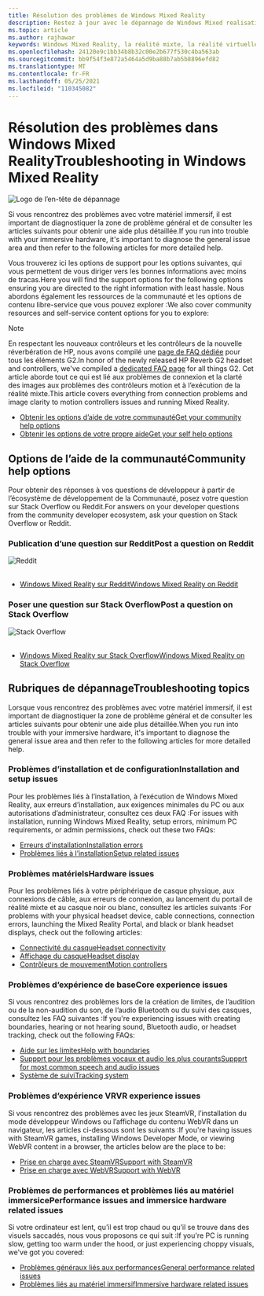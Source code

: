 ```yaml
---
title: Résolution des problèmes de Windows Mixed Reality
description: Restez à jour avec le dépannage de Windows Mixed realisation qui va au-delà de notre documentation de support technique standard.
ms.topic: article
ms.author: rajhawar
keywords: Windows Mixed Reality, la réalité mixte, la réalité virtuelle, VR, MR, dépannage, erreurs, aide, support
ms.openlocfilehash: 24120e9c1bb34b8b32c00e2b677f530c4ba563ab
ms.sourcegitcommit: bb9f54f3e872a5464a5d9ba88b7ab5b8896efd82
ms.translationtype: MT
ms.contentlocale: fr-FR
ms.lasthandoff: 05/25/2021
ms.locfileid: "110345082"
---
```

# <a name="troubleshooting-in-windows-mixed-reality"></a><span data-ttu-id="6fd89-104">Résolution des problèmes dans Windows Mixed Reality</span><span class="sxs-lookup"><span data-stu-id="6fd89-104">Troubleshooting in Windows Mixed Reality</span></span>

![Logo de l’en-tête de dépannage](images/1050px-Mixedrealityportal.png)

<span data-ttu-id="6fd89-106">Si vous rencontrez des problèmes avec votre matériel immersif, il est important de diagnostiquer la zone de problème général et de consulter les articles suivants pour obtenir une aide plus détaillée.</span><span class="sxs-lookup"><span data-stu-id="6fd89-106">If you run into trouble with your immersive hardware, it's important to diagnose the general issue area and then refer to the following articles for more detailed help.</span></span>

<span data-ttu-id="6fd89-107">Vous trouverez ici les options de support pour les options suivantes, qui vous permettent de vous diriger vers les bonnes informations avec moins de tracas.</span><span class="sxs-lookup"><span data-stu-id="6fd89-107">Here you will find the support options for the following options ensuring you are directed to the right information with least hassle.</span></span> <span data-ttu-id="6fd89-108">Nous abordons également les ressources de la communauté et les options de contenu libre-service que vous pouvez explorer :</span><span class="sxs-lookup"><span data-stu-id="6fd89-108">We also cover community resources and self-service content options for you to explore:</span></span>

>[!Note]
><span data-ttu-id="6fd89-109">En respectant les nouveaux contrôleurs et les contrôleurs de la nouvelle réverbération de HP, nous avons compilé une [page de FAQ dédiée](reverbG2-faq.yml) pour tous les éléments G2.</span><span class="sxs-lookup"><span data-stu-id="6fd89-109">In honor of the newly released HP Reverb G2 headset and controllers, we've compiled a [dedicated FAQ page](reverbG2-faq.yml) for all things G2.</span></span> <span data-ttu-id="6fd89-110">Cet article aborde tout ce qui est lié aux problèmes de connexion et la clarté des images aux problèmes des contrôleurs motion et à l’exécution de la réalité mixte.</span><span class="sxs-lookup"><span data-stu-id="6fd89-110">This article covers everything from connection problems and image clarity to motion controllers issues and running Mixed Reality.</span></span>

- [<span data-ttu-id="6fd89-111">Obtenir les options d’aide de votre communauté</span><span class="sxs-lookup"><span data-stu-id="6fd89-111">Get your community help options</span></span>](#community-help-options)
- [<span data-ttu-id="6fd89-112">Obtenir les options de votre propre aide</span><span class="sxs-lookup"><span data-stu-id="6fd89-112">Get your self help options</span></span>](#troubleshooting-topics)

## <a name="community-help-options"></a><span data-ttu-id="6fd89-113">Options de l’aide de la communauté</span><span class="sxs-lookup"><span data-stu-id="6fd89-113">Community help options</span></span>

<span data-ttu-id="6fd89-114">Pour obtenir des réponses à vos questions de développeur à partir de l’écosystème de développement de la Communauté, posez votre question sur Stack Overflow ou Reddit.</span><span class="sxs-lookup"><span data-stu-id="6fd89-114">For answers on your developer questions from the community developer ecosystem, ask your question on Stack Overflow or Reddit.</span></span>

### <a name="post-a-question-on-reddit"></a><span data-ttu-id="6fd89-115">Publication d’une question sur Reddit</span><span class="sxs-lookup"><span data-stu-id="6fd89-115">Post a question on Reddit</span></span>
<div class='icon is-large'>
    <img alt='Reddit' src='https://docs.microsoft.com/media/logos/logo_reddit.svg'>
</div><br/>

- [<span data-ttu-id="6fd89-116">Windows Mixed Reality sur Reddit</span><span class="sxs-lookup"><span data-stu-id="6fd89-116">Windows Mixed Reality on Reddit</span></span>](https://www.reddit.com/r/WindowsMR/)

### <a name="post-a-question-on-stack-overflow"></a><span data-ttu-id="6fd89-117">Poser une question sur Stack Overflow</span><span class="sxs-lookup"><span data-stu-id="6fd89-117">Post a question on Stack Overflow</span></span>
<div class='icon is-large'>
    <img alt='Stack Overflow' src='https://docs.microsoft.com/media/logos/logo_stackoverflow.svg'>
</div><br/>

- [<span data-ttu-id="6fd89-118">Windows Mixed Reality sur Stack Overflow</span><span class="sxs-lookup"><span data-stu-id="6fd89-118">Windows Mixed Reality on Stack Overflow</span></span>](https://stackoverflow.com/questions/tagged/windows-mixed-reality)

## <a name="troubleshooting-topics"></a><span data-ttu-id="6fd89-119">Rubriques de dépannage</span><span class="sxs-lookup"><span data-stu-id="6fd89-119">Troubleshooting topics</span></span>

<span data-ttu-id="6fd89-120">Lorsque vous rencontrez des problèmes avec votre matériel immersif, il est important de diagnostiquer la zone de problème général et de consulter les articles suivants pour obtenir une aide plus détaillée.</span><span class="sxs-lookup"><span data-stu-id="6fd89-120">When you run into trouble with your immersive hardware, it's important to diagnose the general issue area and then refer to the following articles for more detailed help.</span></span> 

### <a name="installation-and-setup-issues"></a><span data-ttu-id="6fd89-121">Problèmes d’installation et de configuration</span><span class="sxs-lookup"><span data-stu-id="6fd89-121">Installation and setup issues</span></span>

<span data-ttu-id="6fd89-122">Pour les problèmes liés à l’installation, à l’exécution de Windows Mixed Reality, aux erreurs d’installation, aux exigences minimales du PC ou aux autorisations d’administrateur, consultez ces deux FAQ :</span><span class="sxs-lookup"><span data-stu-id="6fd89-122">For issues with installation, running Windows Mixed Reality, setup errors, minimum PC requirements, or admin permissions, check out these two FAQs:</span></span>

- [<span data-ttu-id="6fd89-123">Erreurs d'installation</span><span class="sxs-lookup"><span data-stu-id="6fd89-123">Installation errors</span></span>](installation_errors.md)
- [<span data-ttu-id="6fd89-124">Problèmes liés à l’installation</span><span class="sxs-lookup"><span data-stu-id="6fd89-124">Setup related issues</span></span>](wmr-setup-faq.yml)

### <a name="hardware-issues"></a><span data-ttu-id="6fd89-125">Problèmes matériels</span><span class="sxs-lookup"><span data-stu-id="6fd89-125">Hardware issues</span></span>

<span data-ttu-id="6fd89-126">Pour les problèmes liés à votre périphérique de casque physique, aux connexions de câble, aux erreurs de connexion, au lancement du portail de réalité mixte et au casque noir ou blanc, consultez les articles suivants :</span><span class="sxs-lookup"><span data-stu-id="6fd89-126">For problems with your physical headset device, cable connections, connection errors, launching the Mixed Reality Portal, and black or blank headset displays, check out the following articles:</span></span>

- [<span data-ttu-id="6fd89-127">Connectivité du casque</span><span class="sxs-lookup"><span data-stu-id="6fd89-127">Headset connectivity</span></span>](headset-connectivity.md)
- [<span data-ttu-id="6fd89-128">Affichage du casque</span><span class="sxs-lookup"><span data-stu-id="6fd89-128">Headset display</span></span>](headset-display.md)
- [<span data-ttu-id="6fd89-129">Contrôleurs de mouvement</span><span class="sxs-lookup"><span data-stu-id="6fd89-129">Motion controllers</span></span>](motion-controller-problems.md)

### <a name="core-experience-issues"></a><span data-ttu-id="6fd89-130">Problèmes d’expérience de base</span><span class="sxs-lookup"><span data-stu-id="6fd89-130">Core experience issues</span></span>

<span data-ttu-id="6fd89-131">Si vous rencontrez des problèmes lors de la création de limites, de l’audition ou de la non-audition du son, de l’audio Bluetooth ou du suivi des casques, consultez les FAQ suivantes :</span><span class="sxs-lookup"><span data-stu-id="6fd89-131">If you're experiencing issues with creating boundaries, hearing or not hearing sound, Bluetooth audio, or headset tracking, check out the following FAQs:</span></span>

- [<span data-ttu-id="6fd89-132">Aide sur les limites</span><span class="sxs-lookup"><span data-stu-id="6fd89-132">Help with boundaries</span></span>](boundary-questions.md)
- [<span data-ttu-id="6fd89-133">Suppprt pour les problèmes vocaux et audio les plus courants</span><span class="sxs-lookup"><span data-stu-id="6fd89-133">Suppprt for most common speech and audio issues</span></span>](speech-and-audio.md)
- [<span data-ttu-id="6fd89-134">Système de suivi</span><span class="sxs-lookup"><span data-stu-id="6fd89-134">Tracking system</span></span>](tracking.md)

### <a name="vr-experience-issues"></a><span data-ttu-id="6fd89-135">Problèmes d’expérience VR</span><span class="sxs-lookup"><span data-stu-id="6fd89-135">VR experience issues</span></span>

<span data-ttu-id="6fd89-136">Si vous rencontrez des problèmes avec les jeux SteamVR, l’installation du mode développeur Windows ou l’affichage du contenu WebVR dans un navigateur, les articles ci-dessous sont les suivants :</span><span class="sxs-lookup"><span data-stu-id="6fd89-136">If you're having issues with SteamVR games, installing Windows Developer Mode, or viewing WebVR content in a browser, the articles below are the place to be:</span></span>

- [<span data-ttu-id="6fd89-137">Prise en charge avec SteamVR</span><span class="sxs-lookup"><span data-stu-id="6fd89-137">Support with SteamVR</span></span>](steamvr-questions.md)
- [<span data-ttu-id="6fd89-138">Prise en charge avec WebVR</span><span class="sxs-lookup"><span data-stu-id="6fd89-138">Support with WebVR</span></span>](webvr-questions.md)

### <a name="performance-issues-and-immersice-hardware-related-issues"></a><span data-ttu-id="6fd89-139">Problèmes de performances et problèmes liés au matériel immersice</span><span class="sxs-lookup"><span data-stu-id="6fd89-139">Performance issues and immersice hardware related issues</span></span>

<span data-ttu-id="6fd89-140">Si votre ordinateur est lent, qu’il est trop chaud ou qu’il se trouve dans des visuels saccadés, nous vous proposons ce qui suit :</span><span class="sxs-lookup"><span data-stu-id="6fd89-140">If you're PC is running slow, getting too warm under the hood, or just experiencing choppy visuals, we've got you covered:</span></span>

- [<span data-ttu-id="6fd89-141">Problèmes généraux liés aux performances</span><span class="sxs-lookup"><span data-stu-id="6fd89-141">General performance related issues</span></span>](performance-questions.md)
- [<span data-ttu-id="6fd89-142">Problèmes liés au matériel immersif</span><span class="sxs-lookup"><span data-stu-id="6fd89-142">Immersive hardware related issues</span></span>](other-questions.md)
